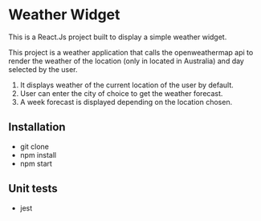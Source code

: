 # Weather Widget
This is a React.Js project built to display a simple weather widget.

This project is a weather application that calls the openweathermap api to render the weather of the location (only in located in Australia) and day selected by the user.
1. It displays weather of the current location of the user by default.
2. User can enter the city of choice to get the weather forecast.
3. A week forecast is displayed depending on the location chosen.

## Installation

* git clone
* npm install
* npm start

## Unit tests

* jest
